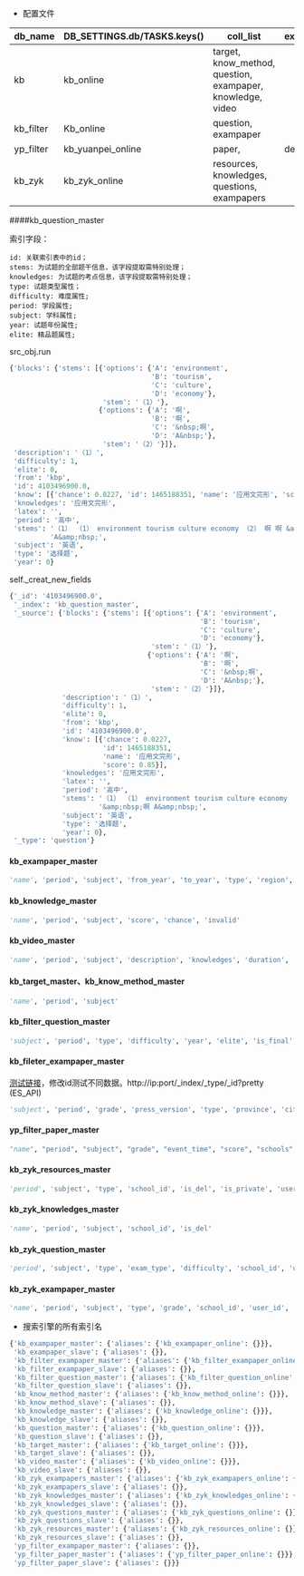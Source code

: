 - 配置文件

| db_name   | DB_SETTINGS.db/TASKS.keys() | coll_list                                                  | extra_deal_types |
| --------- | --------------------------- | ---------------------------------------------------------- | ---------------- |
| kb        | kb_online                   | target, know_method, question, exampaper, knowledge, video |                  |
| kb_filter | Kb_online                   | question, exampaper                                        |                  |
| yp_filter | kb_yuanpei_online           | paper,                                                     | deal_yp          |
| kb_zyk    | kb_zyk_online               | resources, knowledges, questions, exampapers               |                  |



####kb_question_master

索引字段：

```
id: 关联索引表中的id；
stems: 为试题的全部题干信息，该字段提取需特别处理；
knowledges: 为试题的考点信息，该字段提取需特别处理；
type: 试题类型属性；
difficulty: 难度属性;
period: 学段属性;
subject: 学科属性;
year: 试题年份属性;
elite: 精品题属性;
```



src_obj.run

```python
{'blocks': {'stems': [{'options': {'A': 'environment',
                                   'B': 'tourism',
                                   'C': 'culture',
                                   'D': 'economy'},
                       'stem': '（1）'},
                      {'options': {'A': '啊',
                                   'B': '啊',
                                   'C': '&nbsp;啊',
                                   'D': 'A&nbsp;'},
                       'stem': '（2）'}]},
 'description': '（1）',
 'difficulty': 1,
 'elite': 0,
 'from': 'kbp',
 'id': 4103496900.0,
 'know': [{'chance': 0.0227, 'id': 1465188351, 'name': '应用文完形', 'score': 0.85}],
 'knowledges': '应用文完形',
 'latex': '',
 'period': '高中',
 'stems': '（1） （1） environment tourism culture economy （2） 啊 啊 &amp;nbsp;啊 '
          'A&amp;nbsp;',
 'subject': '英语',
 'type': '选择题',
 'year': 0}
```



self._creat_new_fields

```python
{'_id': '4103496900.0',
 '_index': 'kb_question_master',
 '_source': {'blocks': {'stems': [{'options': {'A': 'environment',
                                               'B': 'tourism',
                                               'C': 'culture',
                                               'D': 'economy'},
                                   'stem': '（1）'},
                                  {'options': {'A': '啊',
                                               'B': '啊',
                                               'C': '&nbsp;啊',
                                               'D': 'A&nbsp;'},
                                   'stem': '（2）'}]},
             'description': '（1）',
             'difficulty': 1,
             'elite': 0,
             'from': 'kbp',
             'id': '4103496900.0',
             'know': [{'chance': 0.0227,
                       'id': 1465188351,
                       'name': '应用文完形',
                       'score': 0.85}],
             'knowledges': '应用文完形',
             'latex': '',
             'period': '高中',
             'stems': '（1） （1） environment tourism culture economy （2） 啊 啊 '
                      '&amp;nbsp;啊 A&amp;nbsp;',
             'subject': '英语',
             'type': '选择题',
             'year': 0},
 '_type': 'question'}
```

#### kb_exampaper_master

```python
'name', 'period', 'subject', 'from_year', 'to_year', 'type', 'region', 'download_times', 'view_times', 'from', 'sch_name'
```

#### kb_knowledge_master

```python
'name', 'period', 'subject', 'score', 'chance', 'invalid'
```

#### kb_video_master

```python
'name', 'period', 'subject', 'description', 'knowledges', 'duration', 'teachers', 'rate', 'data_url', 'view_times'
```

#### kb_target_master、kb_know_method_master

```python
'name', 'period', 'subject'
```

#### kb_filter_question_master

```python
'subject', 'period', 'type', 'difficulty', 'year', 'elite', 'is_final', 'from', 'tags', 'type_tags', 'ncite', 'ntest', 'score', 'use_times', 'refer_times'
```

#### kb_fileter_exampaper_master

[测试链接](http://10.10.254.13:9200/kb_filter_exampaper_online/exampaper/2145779711?pretty)，修改id测试不同数据。http://ip:port/_index/_type/_id?pretty (ES_API)

```python
'subject', 'period', 'grade', 'press_version', 'type', 'province', 'city', 'region', 'score', 'g_paper_id', 'sch_name', 'sch_short_name', 'category_id', 'from_year', 'to_year', 'is_elite', 'source_url', 'download_times', 'view_times', 'has_modified', 'from', 'user_id', 'user_name', 'ctime', 'utime', 'quality'
```

#### yp_filter_paper_master

```python
"name", "period", "subject", "grade", "event_time", "score", "schools", "kb_exampaper_id", "status", "custom", "valid", "last_sync_time", 'quality', 'is_ctb_paper', "ctime", "utime"
```

#### kb_zyk_resources_master

```python
'period', 'subject', 'type', 'school_id', 'is_del', 'is_private', 'user_id'
```

#### kb_zyk_knowledges_master

```python
'name', 'period', 'subject', 'school_id', 'is_del'
```

#### kb_zyk_question_master

```python
'period', 'subject', 'type', 'exam_type', 'difficulty', 'school_id', 'user_id', 'is_private', 'is_del'
```

#### kb_zyk_exampaper_master

```python
'name', 'period', 'subject', 'type', 'grade', 'school_id', 'user_id', 'is_private', 'is_del'
```

- 搜索引擎的所有索引名

```python
{'kb_exampaper_master': {'aliases': {'kb_exampaper_online': {}}},
 'kb_exampaper_slave': {'aliases': {}},
 'kb_filter_exampaper_master': {'aliases': {'kb_filter_exampaper_online': {}}},
 'kb_filter_exampaper_slave': {'aliases': {}},
 'kb_filter_question_master': {'aliases': {'kb_filter_question_online': {}}},
 'kb_filter_question_slave': {'aliases': {}},
 'kb_know_method_master': {'aliases': {'kb_know_method_online': {}}},
 'kb_know_method_slave': {'aliases': {}},
 'kb_knowledge_master': {'aliases': {'kb_knowledge_online': {}}},
 'kb_knowledge_slave': {'aliases': {}},
 'kb_question_master': {'aliases': {'kb_question_online': {}}},
 'kb_question_slave': {'aliases': {}},
 'kb_target_master': {'aliases': {'kb_target_online': {}}},
 'kb_target_slave': {'aliases': {}},
 'kb_video_master': {'aliases': {'kb_video_online': {}}},
 'kb_video_slave': {'aliases': {}},
 'kb_zyk_exampapers_master': {'aliases': {'kb_zyk_exampapers_online': {}}},
 'kb_zyk_exampapers_slave': {'aliases': {}},
 'kb_zyk_knowledges_master': {'aliases': {'kb_zyk_knowledges_online': {}}},
 'kb_zyk_knowledges_slave': {'aliases': {}},
 'kb_zyk_questions_master': {'aliases': {'kb_zyk_questions_online': {}}},
 'kb_zyk_questions_slave': {'aliases': {}},
 'kb_zyk_resources_master': {'aliases': {'kb_zyk_resources_online': {}}},
 'kb_zyk_resources_slave': {'aliases': {}},
 'yp_filter_exampaper_master': {'aliases': {}},
 'yp_filter_paper_master': {'aliases': {'yp_filter_paper_online': {}}},
 'yp_filter_paper_slave': {'aliases': {}}}
```

